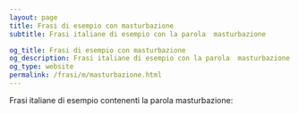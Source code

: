 ```yaml
---
layout: page
title: Frasi di esempio con masturbazione 
subtitle: Frasi italiane di esempio con la parola  masturbazione

og_title: Frasi di esempio con masturbazione 
og_description: Frasi italiane di esempio con la parola  masturbazione
og_type: website
permalink: /frasi/m/masturbazione.html
---
```


Frasi italiane di esempio contenenti la parola masturbazione:


